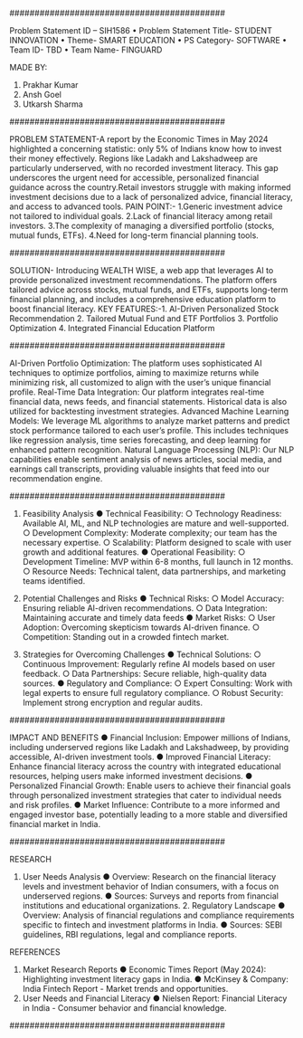 ###########################################

Problem Statement ID – SIH1586
• Problem Statement Title- STUDENT
INNOVATION
• Theme- SMART EDUCATION
• PS Category- SOFTWARE
• Team ID- TBD
• Team Name- FINGUARD

MADE BY:
1. Prakhar Kumar
2. Ansh Goel
3. Utkarsh Sharma

###########################################

PROBLEM STATEMENT-A report by the Economic Times in May 2024 highlighted a concerning statistic: only 5% of Indians know how to invest their money effectively. Regions like Ladakh and Lakshadweep are particularly underserved, with no recorded investment literacy. This gap underscores the urgent need for accessible, personalized financial guidance across the country.Retail investors struggle with making informed investment decisions due to a lack of personalized advice, financial literacy, and access to advanced tools.
PAIN POINT:- 1.Generic investment advice not tailored to individual goals. 
             2.Lack of financial literacy among retail investors.
             3.The complexity of managing a diversified portfolio (stocks, mutual funds, ETFs). 
             4.Need for long-term financial planning tools.

###########################################

SOLUTION- Introducing WEALTH WISE, a web app that leverages AI to provide personalized investment recommendations. The platform offers tailored advice across stocks, mutual funds, and ETFs, supports long-term financial planning, and includes a comprehensive education platform to boost financial literacy.
KEY FEATURES:-1. AI-Driven Personalized Stock Recommendation 
              2. Tailored Mutual Fund and ETF Portfolios
              3. Portfolio Optimization
              4. Integrated Financial Education Platform

###########################################

AI-Driven Portfolio Optimization: The platform uses sophisticated AI techniques to optimize portfolios, aiming to maximize returns while minimizing risk, all customized to align with the user’s unique financial profile.
Real-Time Data Integration: Our platform integrates real-time financial data, news feeds, and financial statements. Historical data is also utilized for backtesting investment strategies. 
Advanced Machine Learning Models: We leverage ML algorithms to analyze market patterns and predict stock performance tailored to each user’s profile. This includes techniques like regression analysis, time series forecasting, and deep learning for enhanced pattern recognition.
Natural Language Processing (NLP): Our NLP capabilities enable sentiment analysis of news articles, social media, and earnings call transcripts, providing valuable insights that feed into our recommendation engine.

###########################################

1. Feasibility Analysis
● Technical Feasibility:
○ Technology Readiness: Available AI, ML, and NLP technologies are mature and
well-supported.
○ Development Complexity: Moderate complexity; our team has the necessary expertise.
○ Scalability: Platform designed to scale with user growth and additional features.
● Operational Feasibility:
○ Development Timeline: MVP within 6-8 months, full launch in 12 months.
○ Resource Needs: Technical talent, data partnerships, and marketing teams identified.

2. Potential Challenges and Risks
● Technical Risks:
○ Model Accuracy: Ensuring reliable AI-driven
recommendations.
○ Data Integration: Maintaining accurate and timely data
feeds
● Market Risks:
○ User Adoption: Overcoming skepticism towards AI-driven finance.
○ Competition: Standing out in a crowded fintech market.

3. Strategies for Overcoming Challenges
● Technical Solutions:
○ Continuous Improvement: Regularly refine AI models
based on user feedback.
○ Data Partnerships: Secure reliable, high-quality data
sources.
● Regulatory and Compliance:
○ Expert Consulting: Work with legal experts to ensure full regulatory compliance.
○ Robust Security: Implement strong encryption and regular audits.

###########################################

IMPACT AND BENEFITS
● Financial Inclusion: Empower millions of Indians, including underserved regions like Ladakh and Lakshadweep, by providing accessible, AI-driven investment tools.
● Improved Financial Literacy: Enhance financial literacy across the country with integrated educational resources, helping users make informed investment decisions.
● Personalized Financial Growth: Enable users to achieve their financial goals through personalized investment strategies that cater to individual needs and risk profiles.
● Market Influence: Contribute to a more informed and engaged investor base, potentially leading to a more stable and diversified financial market in India.

###########################################

RESEARCH
1. User Needs Analysis
● Overview: Research on the financial literacy levels and investment behavior of Indian consumers, with a focus on underserved regions.
● Sources: Surveys and reports from financial institutions and educational organizations. 2. Regulatory Landscape
● Overview: Analysis of financial regulations and compliance requirements specific to fintech and investment platforms in India.
● Sources: SEBI guidelines, RBI regulations, legal and compliance reports.

REFERENCES
1. Market Research Reports
● Economic Times Report (May 2024): Highlighting investment literacy gaps in India.
● McKinsey & Company: India Fintech Report - Market trends and opportunities.
2. User Needs and Financial Literacy
● Nielsen Report: Financial Literacy in India - Consumer behavior and financial knowledge.

###########################################
